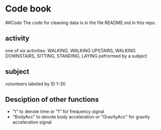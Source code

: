 Code book
=========
##Code
The code for cleaning data is in the file README.md in this repo.
## activity
one of six activities: WALKING, WALKING UPSTAIRS, WALKING DOWNSTAIRS, SITTING, STANDING, LAYING pefrormed by a subject
## subject
volunteers labeled by ID 1-30
## Desciption of other functions
- "t" to denote time or "f" for frequency signal
- "BodyAcc" to denote body acceleration or "GravityAcc" for gravity acceleration signal 
